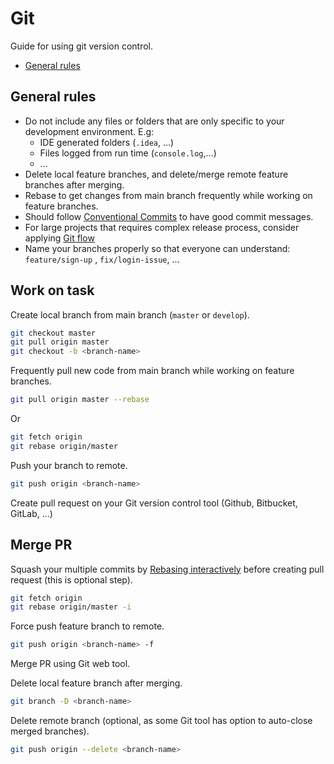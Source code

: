 Git
===

Guide for using git version control.

* [General rules](./git#maintainance)

General rules
-------------

* Do not include any files or folders that are only specific to your
development environment. E.g:
  * IDE generated folders (`.idea`, ...)
  * Files logged from run time (`console.log`,...)
  * ...
* Delete local feature branches, and delete/merge remote feature branches after
merging.
* Rebase to get changes from main branch frequently while working on feature
branches.
* Should follow [Conventional Commits](
https://www.conventionalcommits.org/en/v1.0.0-beta.2/) to have good commit
messages.
* For large projects that requires complex release process, consider applying
[Git flow](https://danielkummer.github.io/git-flow-cheatsheet)
* Name your branches properly so that everyone can understand: `feature/sign-up`
, `fix/login-issue`, ...

Work on task
------------

Create local branch from main branch (`master` or `develop`).
```bash
git checkout master
git pull origin master
git checkout -b <branch-name>
```

Frequently pull new code from main branch while working on feature branches.
```bash
git pull origin master --rebase
```

Or
```bash
git fetch origin
git rebase origin/master
```

Push your branch to remote.
```bash
git push origin <branch-name>
```

Create pull request on your Git version control tool (Github, Bitbucket, GitLab,
...)

Merge PR
--------

Squash your multiple commits by [Rebasing interactively](
https://help.github.com/articles/about-git-rebase/#rebasing-commits-against-a-branch)
before creating pull request (this is optional step).
```bash
git fetch origin
git rebase origin/master -i
```

Force push feature branch to remote.
```bash
git push origin <branch-name> -f
```

Merge PR using Git web tool.

Delete local feature branch after merging.
```bash
git branch -D <branch-name>
```  

Delete remote branch (optional, as some Git tool has option to auto-close
merged branches).
```bash
git push origin --delete <branch-name>
```
